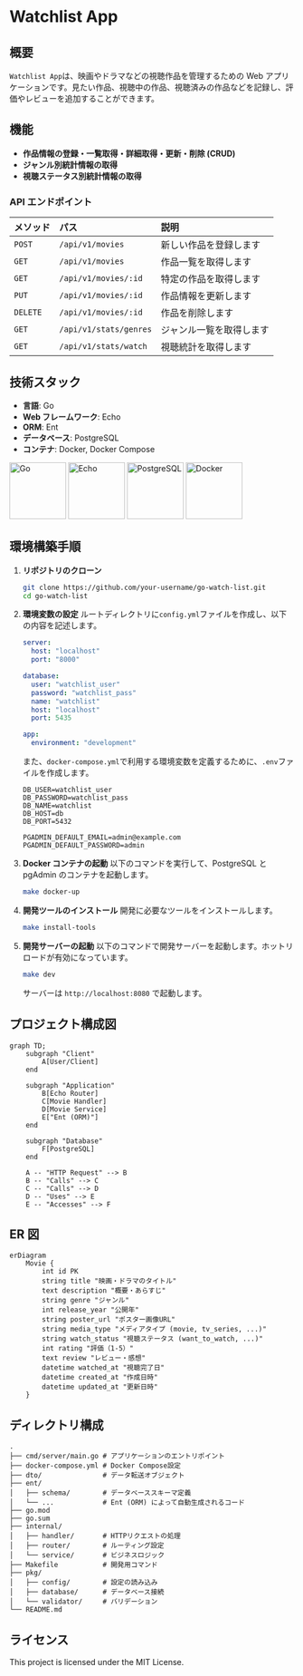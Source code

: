 # Watchlist App

## 概要

`Watchlist App`は、映画やドラマなどの視聴作品を管理するための Web アプリケーションです。見たい作品、視聴中の作品、視聴済みの作品などを記録し、評価やレビューを追加することができます。

## 機能

- **作品情報の登録・一覧取得・詳細取得・更新・削除 (CRUD)**
- **ジャンル別統計情報の取得**
- **視聴ステータス別統計情報の取得**

### API エンドポイント

| メソッド | パス                   | 説明                     |
| :------- | :--------------------- | :----------------------- |
| `POST`   | `/api/v1/movies`       | 新しい作品を登録します   |
| `GET`    | `/api/v1/movies`       | 作品一覧を取得します     |
| `GET`    | `/api/v1/movies/:id`   | 特定の作品を取得します   |
| `PUT`    | `/api/v1/movies/:id`   | 作品情報を更新します     |
| `DELETE` | `/api/v1/movies/:id`   | 作品を削除します         |
| `GET`    | `/api/v1/stats/genres` | ジャンル一覧を取得します |
| `GET`    | `/api/v1/stats/watch`  | 視聴統計を取得します     |

## 技術スタック

- **言語**: Go
- **Web フレームワーク**: Echo
- **ORM**: Ent
- **データベース**: PostgreSQL
- **コンテナ**: Docker, Docker Compose

<img src="https://go.dev/blog/go-brand/Go-Logo/PNG/Go-Logo_Blue.png" alt="Go" width="100"/>
<img src="https://cdn.jsdelivr.net/gh/labstack/echo/images/echo-logo.svg" alt="Echo" width="100"/>
<img src="https://www.postgresql.org/media/img/about/press/elephant.png" alt="PostgreSQL" width="100"/>
<img src="https://www.docker.com/wp-content/uploads/2022/03/Moby-logo.png" alt="Docker" width="100"/>

## 環境構築手順

1.  **リポジトリのクローン**

    ```bash
    git clone https://github.com/your-username/go-watch-list.git
    cd go-watch-list
    ```

2.  **環境変数の設定**
    ルートディレクトリに`config.yml`ファイルを作成し、以下の内容を記述します。

    ```yaml
    server:
      host: "localhost"
      port: "8000"

    database:
      user: "watchlist_user"
      password: "watchlist_pass"
      name: "watchlist"
      host: "localhost"
      port: 5435

    app:
      environment: "development"
    ```

    また、`docker-compose.yml`で利用する環境変数を定義するために、`.env`ファイルを作成します。

    ```.env
    DB_USER=watchlist_user
    DB_PASSWORD=watchlist_pass
    DB_NAME=watchlist
    DB_HOST=db
    DB_PORT=5432

    PGADMIN_DEFAULT_EMAIL=admin@example.com
    PGADMIN_DEFAULT_PASSWORD=admin
    ```

3.  **Docker コンテナの起動**
    以下のコマンドを実行して、PostgreSQL と pgAdmin のコンテナを起動します。

    ```bash
    make docker-up
    ```

4.  **開発ツールのインストール**
    開発に必要なツールをインストールします。

    ```bash
    make install-tools
    ```

5.  **開発サーバーの起動**
    以下のコマンドで開発サーバーを起動します。ホットリロードが有効になっています。

    ```bash
    make dev
    ```

    サーバーは `http://localhost:8080` で起動します。

## プロジェクト構成図

```mermaid
graph TD;
    subgraph "Client"
        A[User/Client]
    end

    subgraph "Application"
        B[Echo Router]
        C[Movie Handler]
        D[Movie Service]
        E["Ent (ORM)"]
    end

    subgraph "Database"
        F[PostgreSQL]
    end

    A -- "HTTP Request" --> B
    B -- "Calls" --> C
    C -- "Calls" --> D
    D -- "Uses" --> E
    E -- "Accesses" --> F
```

## ER 図

```mermaid
erDiagram
    Movie {
        int id PK
        string title "映画・ドラマのタイトル"
        text description "概要・あらすじ"
        string genre "ジャンル"
        int release_year "公開年"
        string poster_url "ポスター画像URL"
        string media_type "メディアタイプ (movie, tv_series, ...)"
        string watch_status "視聴ステータス (want_to_watch, ...)"
        int rating "評価（1-5）"
        text review "レビュー・感想"
        datetime watched_at "視聴完了日"
        datetime created_at "作成日時"
        datetime updated_at "更新日時"
    }
```

## ディレクトリ構成

```
.
├── cmd/server/main.go # アプリケーションのエントリポイント
├── docker-compose.yml # Docker Compose設定
├── dto/               # データ転送オブジェクト
├── ent/
│   ├── schema/        # データベーススキーマ定義
│   └── ...            # Ent (ORM) によって自動生成されるコード
├── go.mod
├── go.sum
├── internal/
│   ├── handler/       # HTTPリクエストの処理
│   ├── router/        # ルーティング設定
│   └── service/       # ビジネスロジック
├── Makefile           # 開発用コマンド
├── pkg/
│   ├── config/        # 設定の読み込み
│   ├── database/      # データベース接続
│   └── validator/     # バリデーション
└── README.md
```

## ライセンス

This project is licensed under the MIT License.
